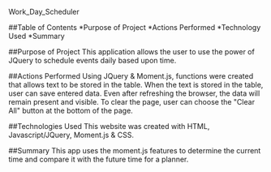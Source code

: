 Work_Day_Scheduler

##Table of Contents 
*Purpose of Project 
*Actions Performed 
*Technology Used 
*Summary

##Purpose of Project 
This application allows the user to use the power of JQuery to schedule events daily based upon time.  

##Actions Performed 
Using JQuery & Moment.js, functions were created that allows text to be stored in the table.  When the text is stored in the table, user can save entered data.  Even after refreshing the browser, the data will remain present and visible.  To clear the page, user can choose the "Clear All" button at the bottom of the page.

##Technologies Used 
This website was created with HTML, Javascript/JQuery, Moment.js & CSS.

##Summary 
This app uses the moment.js features to determine the current time and compare it with the future time for a planner.  